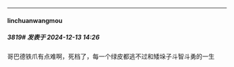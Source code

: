 ﻿
*****

####  linchuanwangmou  
##### 3819#       发表于 2024-12-13 14:26

哥巴德铁爪有点难啊，死档了，每一个绿皮都逃不过和矮垛子斗智斗勇的一生

